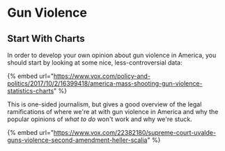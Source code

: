 # Gun Violence

## Start With Charts

In order to develop your own opinion about gun violence in America, you should start by looking at some nice, less-controversial data:

{% embed url="https://www.vox.com/policy-and-politics/2017/10/2/16399418/america-mass-shooting-gun-violence-statistics-charts" %}

This is one-sided journalism, but gives a good overview of the legal ramifications of where we're at with gun violence in America and why the popular opinions of _what to do_ won't work and why we're stuck.

{% embed url="https://www.vox.com/22382180/supreme-court-uvalde-guns-violence-second-amendment-heller-scalia" %}

